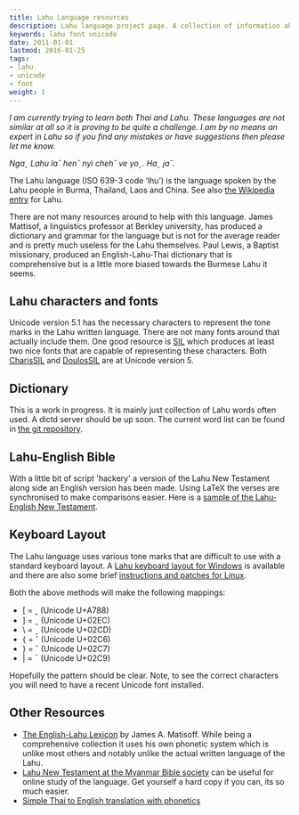 ```yaml
---
title: Lahu Language resources
description: Lahu language project page. A collection of information about the language spoken by the Lahu hill tribe group.
keywords: lahu font unicode
date: 2011-01-01
lastmod: 2016-01-25
tags:
- lahu
- unicode
- font
weight: 1
---
```


_I am currently trying to learn both Thai and Lahu.  These languages are not
similar at all so it is proving to be quite a challenge. I am by no means an
expert in Lahu so if you find any mistakes or have suggestions then please let
me know._

_Ngaˬ Lahu laˇ henˇ nyi chehˇ ve yoˬ. Haˬ jaˆ._

<!--more-->

The Lahu language (ISO 639-3 code ‘lhu’) is the language spoken by the Lahu
people in Burma, Thailand, Laos and China. See also [the Wikipedia
entry](http://en.wikipedia.org/wiki/Lahu_language) for Lahu.

There are not many resources around to help with this language. James Mattisof,
a linguistics professor at Berkley university, has produced a dictionary and
grammar for the language but is not for the average reader and is pretty much
useless for the Lahu themselves. Paul Lewis, a Baptist missionary, produced an
English-Lahu-Thai dictionary that is comprehensive but is a little more biased
towards the Burmese Lahu it seems.

## Lahu characters and fonts

Unicode version 5.1 has the necessary characters to represent the tone marks in
the Lahu written language. There are not many fonts around that actually
include them. One good resource is [SIL](http://www.sil.org) which produces at
least two nice fonts that are capable of representing these characters. Both
[CharisSIL](http://scripts.sil.org/CharisSILfont) and
[DoulosSIL](http://scripts.sil.org/DoulosSILfont) are at Unicode version 5.

## Dictionary

This is a work in progress. It is mainly just collection of Lahu words often
used. A dictd server should be up soon. The current word list can be found in
[the git repository](http://github.com/felix/lahu-dictionary).

## Lahu-English Bible

With a little bit of script 'hackery' a version of the Lahu New Testament along
side an English version has been made. Using LaTeX the verses are synchronised
to make comparisons easier. Here is a [sample of the Lahu-English New
Testament](/files/bible_sample.pdf).

## Keyboard Layout

The Lahu language uses various tone marks that are difficult to use with a
standard keyboard layout. A [Lahu keyboard layout for
Windows](/files/lahu_keyboard.zip) is available and there are
also some brief [instructions and patches for Linux](/projects/lahu/keyboard/).

Both the above methods will make the following mappings:

- \[ = <span class="lahu">ꞈ</span> (Unicode U+A788)
- \] = <span class="lahu">ˬ</span> (Unicode U+02EC)
- \\ = <span class="lahu">ˍ</span> (Unicode U+02CD)
- \{ = <span class="lahu">ˆ</span> (Unicode U+02C6)
- \} = <span class="lahu">ˇ</span> (Unicode U+02C7)
- \| = <span class="lahu">ˉ</span> (Unicode U+02C9)

Hopefully the pattern should be clear. Note, to see the correct characters you
will need to have a recent Unicode font installed. 

## Other Resources

- [The English-Lahu Lexicon](http://books.google.com/books?id=DpPw5oNvKyQC) by
  James A. Matisoff. While being a comprehensive collection it uses his own
  phonetic system which is unlike most others and notably unlike the actual
  written language of the Lahu.
- [Lahu New Testament at the Myanmar Bible
  society](http://www.myanmarbible.com/bible/Lahu/html/index.html) can be
  useful for online study of the language. Get yourself a hard copy if you can,
  its so much easier.
- [Simple Thai to English translation with phonetics](http://thai2english.com)
